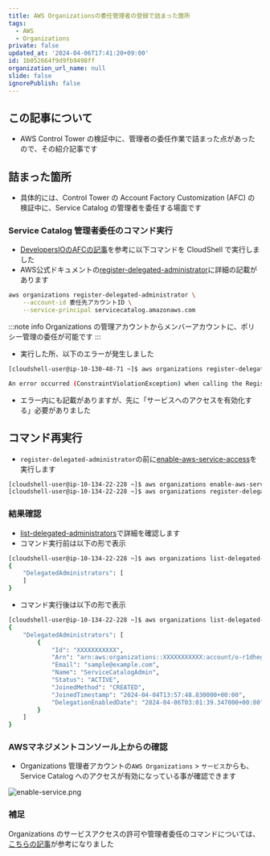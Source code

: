 ```yaml
---
title: AWS Organizationsの委任管理者の登録で詰まった箇所
tags:
  - AWS
  - Organizations
private: false
updated_at: '2024-04-06T17:41:20+09:00'
id: 1b052664f9d9fb9498ff
organization_url_name: null
slide: false
ignorePublish: false
---
```

## この記事について

- AWS Control Tower の検証中に、管理者の委任作業で詰まった点があったので、その紹介記事です

## 詰まった箇所

- 具体的には、Control Tower の Account Factory Customization (AFC) の検証中に、Service Catalog の管理者を委任する場面です

### Service Catalog 管理者委任のコマンド実行

- [DevelopersIOのAFCの記事](https://dev.classmethod.jp/articles/control-tower-account-factory-customization/)を参考に以下コマンドを CloudShell で実行しました
- AWS公式ドキュメントの[register-delegated-administrator](https://awscli.amazonaws.com/v2/documentation/api/latest/reference/organizations/register-delegated-administrator.html)に詳細の記載があります

```bash
aws organizations register-delegated-administrator \
    --account-id 委任先アカウントID \
    --service-principal servicecatalog.amazonaws.com
```

:::note info
Organizations の管理アカウントからメンバーアカウントに、ポリシー管理の委任が可能です
:::

- 実行した所、以下のエラーが発生しました

```bash
[cloudshell-user@ip-10-130-48-71 ~]$ aws organizations register-delegated-administrator --account-id XXXXXXXXXXX --service-principal servicecatalog.amazonaws.com

An error occurred (ConstraintViolationException) when calling the RegisterDelegatedAdministrator operation: You must enable service access before you delegate an administrator for this service. Call the AWS API EnableAWSServiceAccess first.
```

- エラー内にも記載がありますが、先に「サービスへのアクセスを有効化する」必要がありました

## コマンド再実行

- `register-delegated-administrator`の前に[enable-aws-service-access](https://awscli.amazonaws.com/v2/documentation/api/latest/reference/organizations/enable-aws-service-access.html)を実行します

```bash
[cloudshell-user@ip-10-134-22-228 ~]$ aws organizations enable-aws-service-access --service-principal servicecatalog.amazonaws.com
[cloudshell-user@ip-10-134-22-228 ~]$ aws organizations register-delegated-administrator --account-id XXXXXXXXXXX --service-principal servicecatalog.amazonaws.com
```

### 結果確認

- [list-delegated-administrators](https://awscli.amazonaws.com/v2/documentation/api/latest/reference/organizations/list-delegated-administrators.html)で詳細を確認します
- コマンド実行前は以下の形で表示

```bash
[cloudshell-user@ip-10-134-22-228 ~]$ aws organizations list-delegated-administrators
{
    "DelegatedAdministrators": [
    ]
}
```

- コマンド実行後は以下の形で表示

```bash
[cloudshell-user@ip-10-134-22-228 ~]$ aws organizations list-delegated-administrators
{
    "DelegatedAdministrators": [
        {
            "Id": "XXXXXXXXXXX",
            "Arn": "arn:aws:organizations::XXXXXXXXXXX:account/o-r1dheg1ess/XXXXXXXXXXX",
            "Email": "sample@example.com",
            "Name": "ServiceCatalogAdmin",
            "Status": "ACTIVE",
            "JoinedMethod": "CREATED",
            "JoinedTimestamp": "2024-04-04T13:57:48.830000+00:00",
            "DelegationEnabledDate": "2024-04-06T03:01:39.347000+00:00"
        }
    ]
}
```

### AWSマネジメントコンソール上からの確認

- Organizations 管理者アカウントの`AWS Organizations` > `サービス`からも、Service Catalog へのアクセスが有効になっている事が確認できます

![enable-service.png](https://qiita-image-store.s3.ap-northeast-1.amazonaws.com/0/411902/a25d080c-0a2f-3a7a-3a4d-06beea3da57f.png)

### 補足

Organizations のサービスアクセスの許可や管理者委任のコマンドについては、[こちらの記事](https://dev.classmethod.jp/articles/manage-aws-organizations-service-integration-and-delegation-from-cli/)が参考になりました
